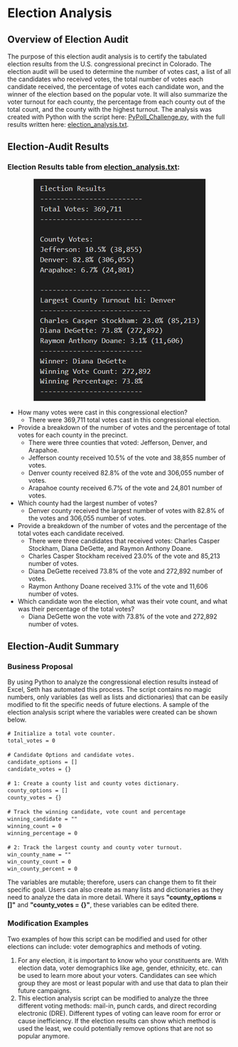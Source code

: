 # Election Analysis

## Overview of Election Audit

The purpose of this election audit analysis is to certify the tabulated election results from the U.S. congressional precinct in Colorado. The election audit will be used to determine the number of votes cast, a list of all the candidates who received votes, the total number of votes each candidate received, the percentage of votes each candidate won, and the winner of the election based on the popular vote. It will also summarize the voter turnout for each county, the percentage from each county out of the total count, and the county with the highest turnout. The analysis was created with Python with the script here: [PyPoll_Challenge.py](https://github.com/nguyencao247/Election_Analysis/blob/main/PyPoll_Challenge.py), with the full results written here: [election_analysis.txt](https://github.com/nguyencao247/Election_Analysis/blob/main/analysis/election_analysis.txt). 

## Election-Audit Results

### Election Results table from [election_analysis.txt](https://github.com/nguyencao247/Election_Analysis/blob/main/analysis/election_analysis.txt):
<p align="center"><img src="Resources/election_analysis_table.PNG"></p>

- How many votes were cast in this congressional election?
    - There were 369,711 total votes cast in this congressional election. 
- Provide a breakdown of the number of votes and the percentage of total votes for each county in the precinct.
    - There were three counties that voted: Jefferson, Denver, and Arapahoe.
    - Jefferson county received 10.5% of the vote and 38,855 number of votes.
    - Denver county received 82.8% of the vote and 306,055 number of votes.
    - Arapahoe county received 6.7% of the vote and 24,801 number of votes.
- Which county had the largest number of votes?
    - Denver county received the largest number of votes with 82.8% of the votes and 306,055 number of votes.
- Provide a breakdown of the number of votes and the percentage of the total votes each candidate received.
    - There were three candidates that received votes: Charles Casper Stockham, Diana DeGette, and Raymon Anthony Doane.
    - Charles Casper Stockham received 23.0% of the vote and 85,213 number of votes.
    - Diana DeGette received 73.8% of the vote and 272,892 number of votes.
    - Raymon Anthony Doane received 3.1% of the vote and 11,606 number of votes.
- Which candidate won the election, what was their vote count, and what was their percentage of the total votes?
    - Diana DeGette won the vote with 73.8% of the vote and 272,892 number of votes.

## Election-Audit Summary

### Business Proposal

By using Python to analyze the congressional election results instead of Excel, Seth has automated this process. The script contains no magic numbers, only variables (as well as lists and dictionaries) that can be easily modified to fit the specific needs of future elections. A sample of the election analysis script where the variables were created can be shown below.

```
# Initialize a total vote counter.
total_votes = 0

# Candidate Options and candidate votes.
candidate_options = []
candidate_votes = {}

# 1: Create a county list and county votes dictionary.
county_options = []
county_votes = {}

# Track the winning candidate, vote count and percentage
winning_candidate = ""
winning_count = 0
winning_percentage = 0

# 2: Track the largest county and county voter turnout.
win_county_name = ""
win_county_count = 0
win_county_percent = 0
```

The variables are mutable; therefore, users can change them to fit their specific goal. Users can also create as many lists and dictionaries as they need to analyze the data in more detail. Where it says **"county_options = []"** and
**"county_votes = {}"**, these variables can be edited there. 


### Modification Examples

Two examples of how this script can be modified and used for other elections can include: voter demographics and methods of voting.
1. For any election, it is important to know who your constituents are. With election data, voter demographics like age, gender, ethnicity, etc. can be used to learn more about your voters. Candidates can see which group they are most or least popular with and use that data to plan their future campaigns. 
2. This election analysis script can be modified to analyze the three different voting methods: mail-in, punch cards, and direct recording electronic (DRE). Different types of voting can leave room for error or cause inefficiency. If the election results can show which method is used the least, we could potentially remove options that are not so popular anymore. 
